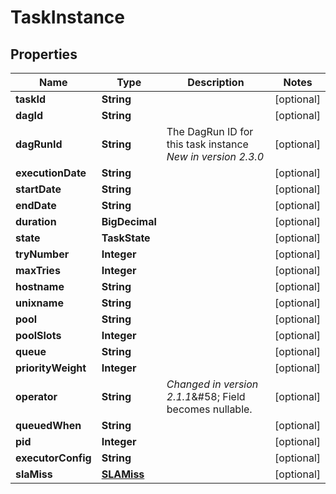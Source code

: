 

# TaskInstance


## Properties

Name | Type | Description | Notes
------------ | ------------- | ------------- | -------------
**taskId** | **String** |  |  [optional]
**dagId** | **String** |  |  [optional]
**dagRunId** | **String** | The DagRun ID for this task instance  *New in version 2.3.0*  |  [optional]
**executionDate** | **String** |  |  [optional]
**startDate** | **String** |  |  [optional]
**endDate** | **String** |  |  [optional]
**duration** | **BigDecimal** |  |  [optional]
**state** | **TaskState** |  |  [optional]
**tryNumber** | **Integer** |  |  [optional]
**maxTries** | **Integer** |  |  [optional]
**hostname** | **String** |  |  [optional]
**unixname** | **String** |  |  [optional]
**pool** | **String** |  |  [optional]
**poolSlots** | **Integer** |  |  [optional]
**queue** | **String** |  |  [optional]
**priorityWeight** | **Integer** |  |  [optional]
**operator** | **String** | *Changed in version 2.1.1*&amp;#58; Field becomes nullable.  |  [optional]
**queuedWhen** | **String** |  |  [optional]
**pid** | **Integer** |  |  [optional]
**executorConfig** | **String** |  |  [optional]
**slaMiss** | [**SLAMiss**](SLAMiss.md) |  |  [optional]



